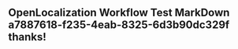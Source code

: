 <properties
ms.topic="hero-topic"
ms.test1="hero-topic"
ms.test2="test"/>

## OpenLocalization Workflow Test MarkDown a7887618-f235-4eab-8325-6d3b90dc329f thanks!
